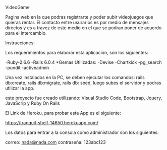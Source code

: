 VideoGame

Pagina web en la que podras registrarte y poder subir videojuegos que quieras rentar. El contacto entre usurarios es por medio de mensajes directos y es a travez de este medio en el que se podran poner de acuerdo para el intercambio.

Instrucciones:

Los requerimientos para elaborar esta aplicación, son los siguientes:

-Ruby-2.6.6
-Rails 6.0.4
*Gemas Utilizadas:
-Devise
-Chartkick
-pg_search
-pundit
-activeadmin

Una vez instalados en la PC, se deben ejecutar los comandos: rails db:create, rails db:migrate, rails db: seed, luego subes el servidor y podras utilizar la app.

este proyecto fue creado utilizando:
Visual Studio Code, Bootstrap, Jquery, JavaScrip y Ruby On Rails

El Link de Heroku, para probar esta App es el siguiente:

https://tranquil-shelf-14650.herokuapp.com/

Los datos para entrar a la consola como administrador son los siguientes:

correo: nada@nada.com
contraseña: 123abc123


